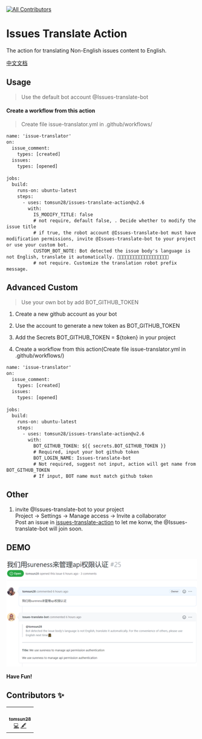 
<!-- ALL-CONTRIBUTORS-BADGE:START - Do not remove or modify this section -->
[![All Contributors](https://img.shields.io/badge/all_contributors-1-orange.svg?style=flat-square)](#contributors-)
<!-- ALL-CONTRIBUTORS-BADGE:END -->
# Issues Translate Action  

The action for translating Non-English issues content to English.   

[中文文档](README_CN.md)   

## Usage  

> Use the default bot account @Issues-translate-bot  

#### Create a workflow from this action   

> Create file issue-translator.yml in .github/workflows/     

````
name: 'issue-translator'
on: 
  issue_comment: 
    types: [created]
  issues: 
    types: [opened]

jobs:
  build:
    runs-on: ubuntu-latest
    steps:
      - uses: tomsun28/issues-translate-action@v2.6
        with:
          IS_MODIFY_TITLE: false
          # not require, default false, . Decide whether to modify the issue title
          # if true, the robot account @Issues-translate-bot must have modification permissions, invite @Issues-translate-bot to your project or use your custom bot.
          CUSTOM_BOT_NOTE: Bot detected the issue body's language is not English, translate it automatically. 👯👭🏻🧑‍🤝‍🧑👫🧑🏿‍🤝‍🧑🏻👩🏾‍🤝‍👨🏿👬🏿
          # not require. Customize the translation robot prefix message.
````


## Advanced Custom   

> Use your own bot by add BOT_GITHUB_TOKEN   
> 

1. Create a new github account as your bot  

2. Use the account to generate a new token as BOT_GITHUB_TOKEN  

3. Add the Secrets BOT_GITHUB_TOKEN = ${token} in your project  

4. Create a workflow from this action(Create file issue-translator.yml in .github/workflows/)    

````
name: 'issue-translator'
on: 
  issue_comment: 
    types: [created]
  issues: 
    types: [opened]

jobs:
  build:
    runs-on: ubuntu-latest
    steps:
      - uses: tomsun28/issues-translate-action@v2.6
        with:
          BOT_GITHUB_TOKEN: ${{ secrets.BOT_GITHUB_TOKEN }} 
          # Required, input your bot github token
          BOT_LOGIN_NAME: Issues-translate-bot    
          # Not required, suggest not input, action will get name from BOT_GITHUB_TOKEN
          # If input, BOT name must match github token
````


## Other   

1. invite @Issues-translate-bot to your project    
Project -> Settings -> Manage access -> Invite a collaborator   
Post an issue in [issues-translate-action](https://github.com/tomsun28/issues-translate-action) to let me konw, the @Issues-translate-bot will join soon.    

## DEMO  

![action-sample](dist/action-sample.png)   

**Have Fun!**  






## Contributors ✨ 

<!-- ALL-CONTRIBUTORS-LIST:START - Do not remove or modify this section -->
<!-- prettier-ignore-start -->
<!-- markdownlint-disable -->
<table>
  <tr>
    <td align="center"><a href="http://hertzbeat.com"><img src="https://avatars.githubusercontent.com/u/24788200?v=4?s=100" width="100px;" alt=""/><br /><sub><b>tomsun28</b></sub></a><br /><a href="https://github.com/usthe/issues-translate-action/commits?author=tomsun28" title="Code">💻</a> <a href="#content-tomsun28" title="Content">🖋</a></td>
  </tr>
</table>

<!-- markdownlint-restore -->
<!-- prettier-ignore-end -->

<!-- ALL-CONTRIBUTORS-LIST:END -->
